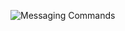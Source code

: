 ![Messaging Commands](https://raw.githubusercontent.com/libbitcoin/libbitcoin-explorer/version2/img/messaging-commands.png)